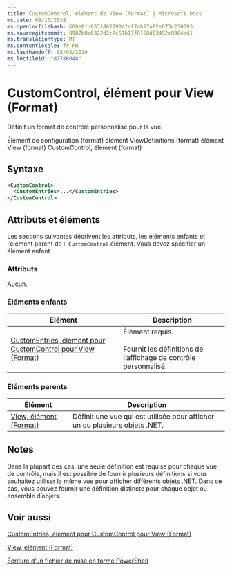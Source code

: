 ```yaml
---
title: CustomControl, élément de View (format) | Microsoft Docs
ms.date: 09/13/2016
ms.openlocfilehash: 660e8fd6531862790a2af7ab27a82e073c230693
ms.sourcegitcommit: 0907b8c6322d2c7c61b17f8168d53452c8964b41
ms.translationtype: MT
ms.contentlocale: fr-FR
ms.lasthandoff: 08/05/2020
ms.locfileid: "87786048"
---
```

# <a name="customcontrol-element-for-view-format"></a>CustomControl, élément pour View (Format)

Définit un format de contrôle personnalisé pour la vue.

Élément de configuration (format) élément ViewDefinitions (format) élément View (format) CustomControl, élément (format)

## <a name="syntax"></a>Syntaxe

```xml
<CustomControl>
  <CustomEntries>...</CustomEntries>
</CustomControl>
```

## <a name="attributes-and-elements"></a>Attributs et éléments

Les sections suivantes décrivent les attributs, les éléments enfants et l’élément parent de l' `CustomControl` élément. Vous devez spécifier un élément enfant.

### <a name="attributes"></a>Attributs

Aucun.

### <a name="child-elements"></a>Éléments enfants

|Élément|Description|
|-------------|-----------------|
|[CustomEntries, élément pour CustomControl pour View (Format)](./customentries-element-for-customcontrol-for-view-format.md)|Élément requis.<br /><br /> Fournit les définitions de l’affichage de contrôle personnalisé.|

### <a name="parent-elements"></a>Éléments parents

|Élément|Description|
|-------------|-----------------|
|[View, élément (Format)](./view-element-format.md)|Définit une vue qui est utilisée pour afficher un ou plusieurs objets .NET.|

## <a name="remarks"></a>Notes

Dans la plupart des cas, une seule définition est requise pour chaque vue de contrôle, mais il est possible de fournir plusieurs définitions si vous souhaitez utiliser la même vue pour afficher différents objets .NET. Dans ce cas, vous pouvez fournir une définition distincte pour chaque objet ou ensemble d’objets.

## <a name="see-also"></a>Voir aussi

[CustomEntries, élément pour CustomControl pour View (Format)](./customentries-element-for-customcontrol-for-view-format.md)

[View, élément (Format)](./view-element-format.md)

[Écriture d’un fichier de mise en forme PowerShell](./writing-a-powershell-formatting-file.md)
